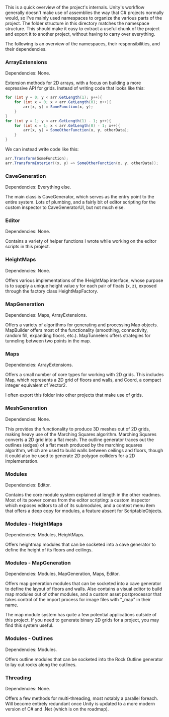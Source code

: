 This is a quick overview of the project's internals. Unity's workflow generally doesn't make use of assemblies the way that C# projects normally would, so I've mainly used namespaces to organize the various parts of the project. The folder structure in this directory matches the namespace structure. This should make it easy to extract a useful chunk of the project and export it to another project, without having to carry over everything. 

The following is an overview of the namespaces, their responsibilities, and their dependencies. 

### ArrayExtensions

Dependencies: None.

Extension methods for 2D arrays, with a focus on building a more expressive API for grids. Instead of writing code that looks like this:

```cs
for (int y = 0; y < arr.GetLength(1); y++){
    for (int x = 0; x < arr.GetLength(0); x++){
        arr[x, y] = SomeFunction(x, y);
    }
}
for (int y = 1; y < arr.GetLength(1) - 1; y++){
    for (int x = 1; x < arr.GetLength(0) - 1; x++){
        arr[x, y] = SomeOtherFunction(x, y, otherData);
    }
}
```

We can instead write code like this:
```cs
arr.Transform(SomeFunction);
arr.TransformInterior((x, y) => SomeOtherFunction(x, y, otherData));
```

### CaveGeneration

Dependencies: Everything else.

The main class is CaveGenerator, which serves as the entry point to the entire system. Lots of plumbing, and a fairly bit of editor scripting for the custom inspector to CaveGeneratorUI, but not much else.

### Editor

Dependencies: None.

Contains a variety of helper functions I wrote while working on the editor scripts in this project. 

### HeightMaps

Dependencies: None.

Offers various implementations of the IHeightMap interface, whose purpose is to supply a unique height value y for each pair of floats (x, z), exposed through the factory class HeightMapFactory.

### MapGeneration

Dependencies: Maps, ArrayExtensions.

Offers a variety of algorithms for generating and processing Map objects. MapBuilder offers most of the functionality (smoothing, connectivity, random fill, expanding floors, etc.). MapTunnelers offers strategies for tunneling between two points in the map.

### Maps

Dependencies: ArrayExtensions.

Offers a small number of core types for working with 2D grids. This includes Map, which represents a 2D grid of floors and walls, and Coord, a compact integer equivalent of Vector2. 

I often export this folder into other projects that make use of grids. 

### MeshGeneration

Dependencies: None.

This provides the functionality to produce 3D meshes out of 2D grids, making heavy use of the Marching Squares algorithm. Marching Squares converts a 2D grid into a flat mesh. The outline generator traces out the outlines (edges) of a flat mesh produced by the marching squares algorithm, which are used to build walls between ceilings and floors, though it could also be used to generate 2D polygon colliders for a 2D implementation.

### Modules

Dependencies: Editor.

Contains the core module system explained at length in the other readmes. Most of its power comes from the editor scripting: a custom inspector which exposes editors to all of its submodules, and a context menu item that offers a deep copy for modules, a feature absent for ScriptableObjects. 

### Modules - HeightMaps

Dependencies: Modules, HeightMaps.

Offers heightmap modules that can be socketed into a cave generator to define the height of its floors and ceilings. 

### Modules - MapGeneration

Dependencies: Modules, MapGeneration, Maps, Editor.

Offers map generation modules that can be socketed into a cave generator to define the layout of floors and walls. Also contains a visual editor to build map modules out of other modules, and a custom asset postprocessor that takes control of the import process for image files with "_map" in their name.

The map module system has quite a few potential applications outside of this project. If you need to generate binary 2D grids for a project, you may find this system useful.

### Modules - Outlines

Dependencies: Modules.

Offers outline modules that can be socketed into the Rock Outline generator to lay out rocks along the outlines. 

### Threading

Dependencies: None.

Offers a few methods for multi-threading, most notably a parallel foreach. Will become entirely redundant once Unity is updated to a more modern version of C# and .Net (which is on the roadmap). 